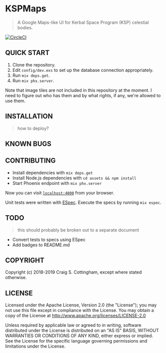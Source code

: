 # KSPMaps

> A Google Maps-like UI for Kerbal Space Program (KSP) celestial bodies.

[![CircleCI](https://img.shields.io/circleci/project/github/FiniteMonkeys/ksp-maps.svg?style=flat)](https://circleci.com/gh/FiniteMonkeys/ksp-maps)

## QUICK START

1. Clone the repository.
2. Edit `config/dev.exs` to set up the database connection appropriately.
3. Run `mix deps.get`.
4. Run `mix phx.server`.

Note that image tiles are not included in this repository at the moment.
I need to figure out who has them and by what rights, if any, we're allowed
to use them.

## INSTALLATION

> how to deploy?

## KNOWN BUGS

## CONTRIBUTING

  * Install dependencies with `mix deps.get`
  * Install Node.js dependencies with `cd assets && npm install`
  * Start Phoenix endpoint with `mix phx.server`

Now you can visit [`localhost:4000`](http://localhost:4000) from your browser.

Unit tests were written with [ESpec](https://github.com/antonmi/espec).
Execute the specs by running `mix espec`.

## TODO

> this should probably be broken out to a separate document

  * Convert tests to specs using ESpec
  * Add badges to README.md

## COPYRIGHT

Copyright (c) 2018-2019 Craig S. Cottingham, except where stated otherwise.

## LICENSE

Licensed under the Apache License, Version 2.0 (the "License");
you may not use this file except in compliance with the License.
You may obtain a copy of the License at http://www.apache.org/licenses/LICENSE-2.0

Unless required by applicable law or agreed to in writing,
software distributed under the License is distributed on an "AS IS" BASIS,
WITHOUT WARRANTIES OR CONDITIONS OF ANY KIND, either express or implied.
See the License for the specific language governing permissions
and limitations under the License.

